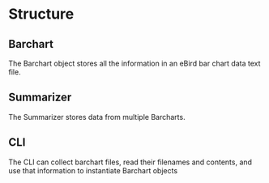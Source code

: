 # Structure

## Barchart
The Barchart object stores all the information in an eBird bar chart data text file.

## Summarizer
The Summarizer stores data from multiple Barcharts. 

## CLI
The CLI can collect barchart files, read their filenames and contents, and use that information to instantiate Barchart objects

